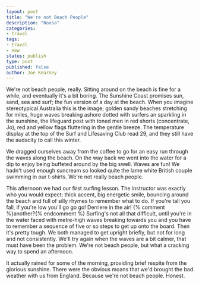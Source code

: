 ```yaml
---
layout: post
title: "We're not Beach People"
description: "Noosa"
categories:
- travel
tags:
- travel
- new
status: publish
type: post
published: false
author: Joe Kearney
---
```


We're not beach people, really. Sitting around on the beach is fine for a while, and eventually it's a bit boring. The Sunshine Coast promises sun, sand, sea and surf; the fun version of a day at the beach. When you imagine stereotypical Australia this is the image; golden sandy beaches stretching for miles, huge waves breaking ashore dotted with surfers an sparkling in the sunshine, the lifeguard post with toned men in red shorts (concentrate, Jo), red and yellow flags fluttering in the gentle breeze. The temperature display at the top of the Surf and Lifesaving Club read 29, and they still have the audacity to call this winter.

We dragged ourselves away from the coffee to go for an easy run through the waves along the beach. On the way back we went into the water for a dip to enjoy being buffeted around by the big swell. Waves are fun! We hadn't used enough suncream so looked quite the lame white British couple swimming in our t-shirts. We're not really beach people.

This afternoon we had our first surfing lesson. The instructor was exactly who you would expect; thick accent, big energetic smile, bouncing around the beach and full of silly rhymes to remember what to do. If you're tall you fall, if you're low you'll go go go! Derriere in the air! {% comment %}another?{% endcomment %} Surfing's not all that difficult, until you're in the water faced with metre-high waves breaking towards you and you have to remember a sequence of five or so steps to get up onto the board. Then it's pretty tough. We both managed to get upright briefly, but not for long and not consistently. We'll try again when the waves are a bit calmer, that must have been the problem. We're not beach people, but what a cracking way to spend an afternoon.

It actually rained for some of the morning, providing brief respite from the glorious sunshine. There were the obvious moans that we'd brought the bad weather with us from England. Because we're not beach people. Honest.